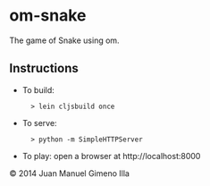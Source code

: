 om-snake
========

The game of Snake using om.

Instructions
------------

* To build:

        > lein cljsbuild once

* To serve:
        
        > python -m SimpleHTTPServer

* To play: open a browser at http://localhost:8000


© 2014 Juan Manuel Gimeno Illa
